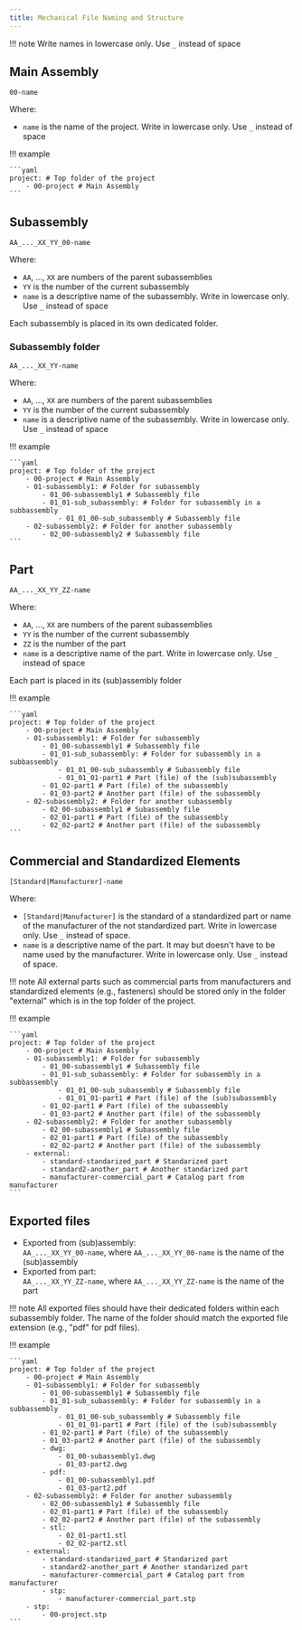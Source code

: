 ```yaml
---
title: Mechanical File Naming and Structure
---
```


!!! note
    Write names in lowercase only. Use `_` instead of space

## Main Assembly
`00-name`

Where:
- `name` is the name of the project. Write in lowercase only. Use `_` instead of space  

!!! example

    ```yaml
    project: # Top folder of the project
        - 00-project # Main Assembly
    ```

## Subassembly 
`AA_..._XX_YY_00-name`

Where:  
- `AA`, ..., `XX` are numbers of the parent subassemblies  
- `YY` is the number of the current subassembly  
- `name` is a descriptive name of the subassembly. Write in lowercase only. Use `_` instead of space  

Each subassembly is placed in its own dedicated folder.

### Subassembly folder
`AA_..._XX_YY-name`

Where:  
- `AA`, ..., `XX` are numbers of the parent subassemblies  
- `YY` is the number of the current subassembly  
- `name` is a descriptive name of the subassembly. Write in lowercase only. Use `_` instead of space  

!!! example

    ```yaml
    project: # Top folder of the project
        - 00-project # Main Assembly
        - 01-subassembly1: # Folder for subassembly
            - 01_00-subassembly1 # Subassembly file
            - 01_01-sub_subassembly: # Folder for subassembly in a subbassembly
                - 01_01_00-sub_subassembly # Subassembly file
        - 02-subassembly2: # Folder for another subassembly
            - 02_00-subassembly2 # Subassembly file
    ```

## Part 
`AA_..._XX_YY_ZZ-name`

Where:
- `AA`, ..., `XX` are numbers of the parent subassemblies  
- `YY` is the number of the current subassembly  
- `ZZ` is the number of the part  
- `name` is a descriptive name of the part. Write in lowercase only. Use `_` instead of space  

Each part is placed in its (sub)assembly folder  

!!! example

    ```yaml
    project: # Top folder of the project
        - 00-project # Main Assembly
        - 01-subassembly1: # Folder for subassembly
            - 01_00-subassembly1 # Subassembly file
            - 01_01-sub_subassembly: # Folder for subassembly in a subbassembly
                - 01_01_00-sub_subassembly # Subassembly file
                - 01_01_01-part1 # Part (file) of the (sub)subassembly
            - 01_02-part1 # Part (file) of the subassembly
            - 01_03-part2 # Another part (file) of the subassembly
        - 02-subassembly2: # Folder for another subassembly
            - 02_00-subassembly1 # Subassembly file
            - 02_01-part1 # Part (file) of the subassembly
            - 02_02-part2 # Another part (file) of the subassembly
    ```

## Commercial and Standardized Elements  
`[Standard|Manufacturer]-name`

Where:  
- `[Standard|Manufacturer]` is the standard of a standardized part or name of the  manufacturer of the not standardized part. Write in lowercase only. Use `_` instead of space.  
- `name` is a descriptive name of the part. It may but doesn't have to be name used by the manufacturer. Write in lowercase only. Use `_` instead of space.  

!!! note
    All external parts such as commercial parts from manufacturers and standardized elements (e.g., fasteners) should be stored only in the  folder "external" which is in the top folder of the project.  

!!! example

    ```yaml
    project: # Top folder of the project
        - 00-project # Main Assembly
        - 01-subassembly1: # Folder for subassembly
            - 01_00-subassembly1 # Subassembly file
            - 01_01-sub_subassembly: # Folder for subassembly in a subbassembly
                - 01_01_00-sub_subassembly # Subassembly file
                - 01_01_01-part1 # Part (file) of the (sub)subassembly
            - 01_02-part1 # Part (file) of the subassembly
            - 01_03-part2 # Another part (file) of the subassembly
        - 02-subassembly2: # Folder for another subassembly
            - 02_00-subassembly1 # Subassembly file
            - 02_01-part1 # Part (file) of the subassembly
            - 02_02-part2 # Another part (file) of the subassembly
        - external:
            - standard-standarized_part # Standarized part
            - standard2-another_part # Another standarized part
            - manufacturer-commercial_part # Catalog part from manufacturer
    ```

## Exported files
- Exported from (sub)assembly:  
	`AA_..._XX_YY_00-name`, where `AA_..._XX_YY_00-name` is the name of the (sub)assembly  
- Exported from part:  
	`AA_..._XX_YY_ZZ-name`, where `AA_..._XX_YY_ZZ-name` is the name of the part  

!!! note
    All exported files should have their dedicated folders within each subassembly folder. The name of the folder should match the exported file extension (e.g., "pdf" for pdf files).  

!!! example

    ```yaml
    project: # Top folder of the project
        - 00-project # Main Assembly
        - 01-subassembly1: # Folder for subassembly
            - 01_00-subassembly1 # Subassembly file
            - 01_01-sub_subassembly: # Folder for subassembly in a subbassembly
                - 01_01_00-sub_subassembly # Subassembly file
                - 01_01_01-part1 # Part (file) of the (sub)subassembly
            - 01_02-part1 # Part (file) of the subassembly
            - 01_03-part2 # Another part (file) of the subassembly
            - dwg:
                - 01_00-subassembly1.dwg
                - 01_03-part2.dwg
            - pdf:
                - 01_00-subassembly1.pdf
                - 01_03-part2.pdf
        - 02-subassembly2: # Folder for another subassembly
            - 02_00-subassembly1 # Subassembly file
            - 02_01-part1 # Part (file) of the subassembly
            - 02_02-part2 # Another part (file) of the subassembly
            - stl:
                - 02_01-part1.stl
                - 02_02-part2.stl
        - external:
            - standard-standarized_part # Standarized part
            - standard2-another_part # Another standarized part
            - manufacturer-commercial_part # Catalog part from manufacturer
            - stp:
                - manufacturer-commercial_part.stp
        - stp:
            - 00-project.stp
    ```